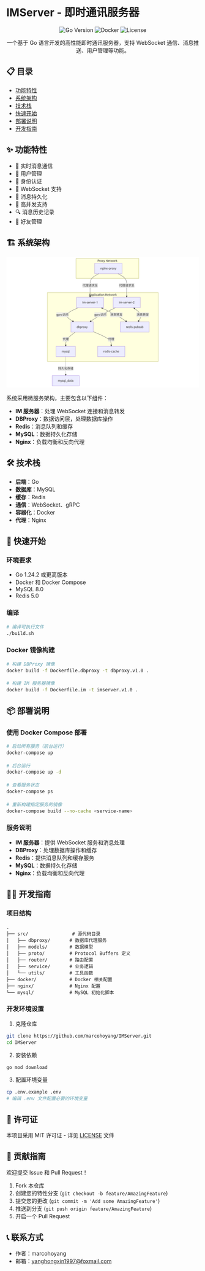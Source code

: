 # IMServer - 即时通讯服务器

<div align="center">

![Go Version](https://img.shields.io/badge/Go-1.24.2-blue)
![Docker](https://img.shields.io/badge/Docker-支持-green)
![License](https://img.shields.io/badge/License-MIT-yellow)

一个基于 Go 语言开发的高性能即时通讯服务器，支持 WebSocket 通信、消息推送、用户管理等功能。

</div>

## 📋 目录

- [功能特性](#功能特性)
- [系统架构](#系统架构)
- [技术栈](#技术栈)
- [快速开始](#快速开始)
- [部署说明](#部署说明)
- [开发指南](#开发指南)

## ✨ 功能特性

- 💬 实时消息通信
- 👥 用户管理
- 🔐 身份认证
- 📱 WebSocket 支持
- 🔄 消息持久化
- 🚀 高并发支持
- 🔍 消息历史记录
- 👥 好友管理

## 🏗 系统架构

![系统架构图](image.png)

系统采用微服务架构，主要包含以下组件：

- **IM 服务器**：处理 WebSocket 连接和消息转发
- **DBProxy**：数据访问层，处理数据库操作
- **Redis**：消息队列和缓存
- **MySQL**：数据持久化存储
- **Nginx**：负载均衡和反向代理

## 🛠 技术栈

- **后端**：Go
- **数据库**：MySQL
- **缓存**：Redis
- **通信**：WebSocket、gRPC
- **容器化**：Docker
- **代理**：Nginx

## 🚀 快速开始

### 环境要求

- Go 1.24.2 或更高版本
- Docker 和 Docker Compose
- MySQL 8.0
- Redis 5.0

### 编译

```bash
# 编译可执行文件
./build.sh
```

### Docker 镜像构建

```bash
# 构建 DBProxy 镜像
docker build -f Dockerfile.dbproxy -t dbproxy.v1.0 .

# 构建 IM 服务器镜像
docker build -f Dockerfile.im -t imserver.v1.0 .
```

## 📦 部署说明

### 使用 Docker Compose 部署

```bash
# 启动所有服务（前台运行）
docker-compose up

# 后台运行
docker-compose up -d

# 查看服务状态
docker-compose ps

# 重新构建指定服务的镜像
docker-compose build --no-cache <service-name>
```

### 服务说明

- **IM 服务器**：提供 WebSocket 服务和消息处理
- **DBProxy**：处理数据库操作和缓存
- **Redis**：提供消息队列和缓存服务
- **MySQL**：数据持久化存储
- **Nginx**：负载均衡和反向代理

## 👨‍💻 开发指南

### 项目结构

```
.
├── src/                # 源代码目录
│   ├── dbproxy/       # 数据库代理服务
│   ├── models/        # 数据模型
│   ├── proto/         # Protocol Buffers 定义
│   ├── router/        # 路由配置
│   ├── service/       # 业务逻辑
│   └── utils/         # 工具函数
├── docker/            # Docker 相关配置
├── nginx/             # Nginx 配置
└── mysql/             # MySQL 初始化脚本
```

### 开发环境设置

1. 克隆仓库
```bash
git clone https://github.com/marcohoyang/IMServer.git
cd IMServer
```

2. 安装依赖
```bash
go mod download
```

3. 配置环境变量
```bash
cp .env.example .env
# 编辑 .env 文件配置必要的环境变量
```

## 📝 许可证

本项目采用 MIT 许可证 - 详见 [LICENSE](LICENSE) 文件

## 👥 贡献指南

欢迎提交 Issue 和 Pull Request！

1. Fork 本仓库
2. 创建您的特性分支 (`git checkout -b feature/AmazingFeature`)
3. 提交您的更改 (`git commit -m 'Add some AmazingFeature'`)
4. 推送到分支 (`git push origin feature/AmazingFeature`)
5. 开启一个 Pull Request

## 📞 联系方式

- 作者：marcohoyang
- 邮箱：yanghongxin1997@foxmail.com
